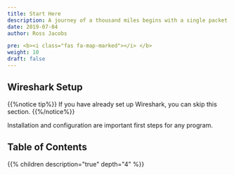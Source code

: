 ```yaml
---
title: Start Here
description: A journey of a thousand miles begins with a single packet
date: 2019-07-04
author: Ross Jacobs

pre: <b><i class="fas fa-map-marked"></i> </b>
weight: 10
draft: false
---
```


## Wireshark Setup

{{%notice tip%}}
If you have already set up Wireshark, you can skip this section.
{{%/notice%}}

Installation and configuration are important first steps for any program.

## Table of Contents

{{% children description="true" depth="4" %}}
